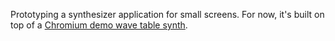 Prototyping a synthesizer application for small screens.
For now, it's built on top of a <a href="http://chromium.googlecode.com/svn/trunk/samples/audio/wavetable-synth.html">Chromium demo wave table synth</a>.